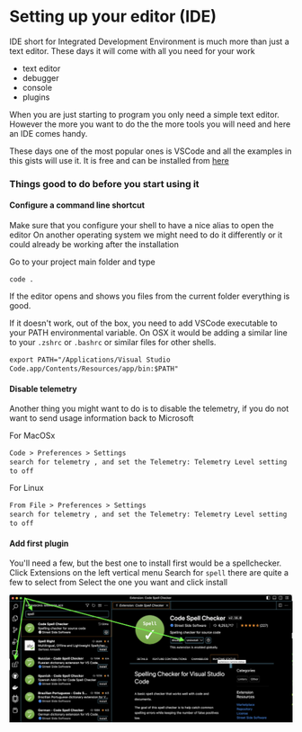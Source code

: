 # Setting up your editor (IDE)

IDE short for Integrated Development Environment is much more than just a text editor.
These days it will come with all you need for your work

* text editor
* debugger
* console
* plugins

When you are just starting to program you only need a simple text editor.
However the more you want to do the the more tools you will need and here an IDE comes handy.

These days one of the most popular ones is VSCode and all the examples in this gists will use it.
It is free and can be installed from [here](https://code.visualstudio.com/) 

### Things good to do before you start using it 


#### Configure a command line shortcut  

Make sure that you configure your shell to have a nice alias to open the editor 
On another operating system we might need to do it differently or it could already be working after the installation

Go to your project main folder and type

```
code .
```

If the editor opens and shows you files from the current folder everything is good.

If it doesn't work, out of the box, you need to add VSCode executable to your PATH environmental variable.
On OSX it would be adding a similar line to your `.zshrc` or `.bashrc` or similar files for other shells. 

```
export PATH="/Applications/Visual Studio Code.app/Contents/Resources/app/bin:$PATH"
```

#### Disable telemetry

Another thing you might want to do is to disable the telemetry, if you do not want to send usage information back to Microsoft

For MacOSx

```
Code > Preferences > Settings
search for telemetry , and set the Telemetry: Telemetry Level setting to off
```

For Linux

```
From File > Preferences > Settings
search for telemetry , and set the Telemetry: Telemetry Level setting to off
```

#### Add first plugin 

You'll need a few, but the best one to install first would be a spellchecker. 
Click Extensions on the left vertical menu
Search for `spell` there are quite a few to select from
Select the one you want and click install 

![](img/vscode-plugin-installation.png)